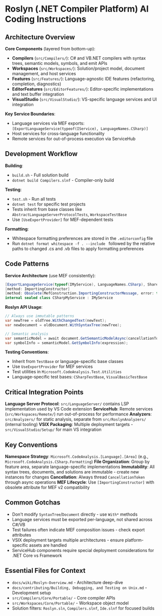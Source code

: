 # Roslyn (.NET Compiler Platform) AI Coding Instructions

## Architecture Overview

**Core Components** (layered from bottom-up):
- **Compilers** (`src/Compilers/`): C# and VB.NET compilers with syntax trees, semantic models, symbols, and emit APIs
- **Workspaces** (`src/Workspaces/`): Solution/project model, document management, and host services
- **Features** (`src/Features/`): Language-agnostic IDE features (refactoring, completion, diagnostics)
- **EditorFeatures** (`src/EditorFeatures/`): Editor-specific implementations and text buffer integration
- **VisualStudio** (`src/VisualStudio/`): VS-specific language services and UI integration

**Key Service Boundaries**:
- Language services via MEF exports: `[ExportLanguageService(typeof(IService), LanguageNames.CSharp)]`
- Host services for cross-language functionality
- Remote services for out-of-process execution via ServiceHub

## Development Workflow

**Building**:
- `build.sh` - Full solution build
- `dotnet build Compilers.slnf` - Compiler-only build  

**Testing**:
- `test.sh` - Run all tests
- `dotnet test` for specific test projects
- Tests inherit from base classes like `AbstractLanguageServerProtocolTests`, `WorkspaceTestBase`
- Use `[UseExportProvider]` for MEF-dependent tests

**Formatting**:
- Whitespace formatting preferences are stored in the `.editorconfig` file
- Run `dotnet format whitespace -f . --include ` followed by the relative paths to changed .cs and .vb files to apply formatting preferences

## Code Patterns

**Service Architecture** (use MEF consistently):
```csharp
[ExportLanguageService(typeof(IMyService), LanguageNames.CSharp), Shared]
[method: ImportingConstructor]
[method: Obsolete(MefConstruction.ImportingConstructorMessage, error: true)]
internal sealed class CSharpMyService : IMyService
```

**Roslyn API Usage**:
```csharp
// Always use immutable patterns
var newTree = oldTree.WithChangedText(newText);
var newDocument = oldDocument.WithSyntaxTree(newTree);

// Semantic analysis
var semanticModel = await document.GetSemanticModelAsync(cancellationToken);
var symbolInfo = semanticModel.GetSymbolInfo(expression);
```

**Testing Conventions**:
- Inherit from `TestBase` or language-specific base classes
- Use `UseExportProvider` for MEF services
- Test utilities in `Microsoft.CodeAnalysis.Test.Utilities`
- Language-specific test bases: `CSharpTestBase`, `VisualBasicTestBase`

## Critical Integration Points

**Language Server Protocol**: `src/LanguageServer/` contains LSP implementation used by VS Code extension
**ServiceHub**: Remote services (`src/Workspaces/Remote/`) run out-of-process for performance
**Analyzers**: `src/Analyzers/` for static analysis, separate from `src/RoslynAnalyzers/` (internal tooling)
**VSIX Packaging**: Multiple deployment targets - `src/VisualStudio/Setup/` for main VS integration

## Key Conventions

**Namespace Strategy**: `Microsoft.CodeAnalysis.[Language].[Area]` (e.g., `Microsoft.CodeAnalysis.CSharp.Formatting`)
**File Organization**: Group by feature area, separate language-specific implementations
**Immutability**: All syntax trees, documents, and solutions are immutable - create new instances for changes
**Cancellation**: Always thread `CancellationToken` through async operations
**MEF Lifecycle**: Use `[ImportingConstructor]` with obsolete attribute for MEF v2 compatibility

## Common Gotchas

- Don't modify `SyntaxTree`/`Document` directly - use `With*` methods
- Language services must be exported per-language, not shared across C#/VB
- Test failures often indicate MEF composition issues - check export attributes
- VSIX deployment targets multiple architectures - ensure platform-specific assets are handled
- ServiceHub components require special deployment considerations for .NET Core vs Framework

## Essential Files for Context

- `docs/wiki/Roslyn-Overview.md` - Architecture deep-dive
- `docs/contributing/Building, Debugging, and Testing on Unix.md` - Development setup
- `src/Compilers/Core/Portable/` - Core compiler APIs
- `src/Workspaces/Core/Portable/` - Workspace object model
- Solution filters: `Roslyn.sln`, `Compilers.slnf`, `Ide.slnf` for focused builds